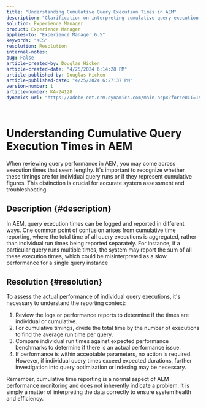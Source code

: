 ```yaml
---
title: "Understanding Cumulative Query Execution Times in AEM"
description: "Clarification on interpreting cumulative query execution times in AEM performance monitoring."
solution: Experience Manager
product: Experience Manager
applies-to: "Experience Manager 6.5"
keywords: "KCS"
resolution: Resolution
internal-notes: 
bug: False
article-created-by: Douglas Hicken
article-created-date: "4/25/2024 6:14:28 PM"
article-published-by: Douglas Hicken
article-published-date: "4/25/2024 6:27:37 PM"
version-number: 1
article-number: KA-24128
dynamics-url: "https://adobe-ent.crm.dynamics.com/main.aspx?forceUCI=1&pagetype=entityrecord&etn=knowledgearticle&id=c8d669a5-2f03-ef11-a1fe-6045bd006793"

---
```

# Understanding Cumulative Query Execution Times in AEM


When reviewing query performance in AEM, you may come across execution times that seem lengthy. It's important to recognize whether these timings are for individual query runs or if they represent cumulative figures. This distinction is crucial for accurate system assessment and troubleshooting.

## Description {#description}


In AEM, query execution times can be logged and reported in different ways. One common point of confusion arises from cumulative time reporting, where the total time of all query executions is aggregated, rather than individual run times being reported separately. For instance, if a particular query runs multiple times, the system may report the sum of all these execution times, which could be misinterpreted as a slow performance for a single query instance


## Resolution {#resolution}


To assess the actual performance of individual query executions, it's necessary to understand the reporting context:

1. Review the logs or performance reports to determine if the times are individual or cumulative.
2. For cumulative timings, divide the total time by the number of executions to find the average run time per query.
3. Compare individual run times against expected performance benchmarks to determine if there is an actual performance issue.
4. If performance is within acceptable parameters, no action is required. However, if individual query times exceed expected durations, further investigation into query optimization or indexing may be necessary.


Remember, cumulative time reporting is a normal aspect of AEM performance monitoring and does not inherently indicate a problem. It is simply a matter of interpreting the data correctly to ensure system health and efficiency.
